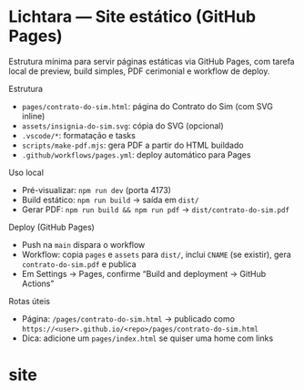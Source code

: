 Lichtara — Site estático (GitHub Pages)
======================================

Estrutura mínima para servir páginas estáticas via GitHub Pages, com tarefa local de preview, build simples, PDF cerimonial e workflow de deploy.

Estrutura
- `pages/contrato-do-sim.html`: página do Contrato do Sim (com SVG inline)
- `assets/insignia-do-sim.svg`: cópia do SVG (opcional)
- `.vscode/*`: formatação e tasks
- `scripts/make-pdf.mjs`: gera PDF a partir do HTML buildado
- `.github/workflows/pages.yml`: deploy automático para Pages

Uso local
- Pré-visualizar: `npm run dev` (porta 4173)
- Build estático: `npm run build` → saída em `dist/`
- Gerar PDF: `npm run build && npm run pdf` → `dist/contrato-do-sim.pdf`

Deploy (GitHub Pages)
- Push na `main` dispara o workflow
- Workflow: copia `pages` e `assets` para `dist/`, inclui `CNAME` (se existir), gera `contrato-do-sim.pdf` e publica
- Em Settings → Pages, confirme “Build and deployment → GitHub Actions”

Rotas úteis
- Página: `/pages/contrato-do-sim.html` → publicado como `https://<user>.github.io/<repo>/pages/contrato-do-sim.html`
- Dica: adicione um `pages/index.html` se quiser uma home com links
# site
